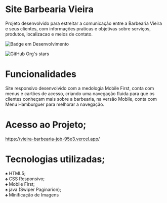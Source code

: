 # Site Barbearia Vieira

Projeto desenvolvido para estreitar a comunicação entre a Barbearia Vieira e seus clientes, 
com informações praticas e objetivas sobre serviços, produtos, localizacao  e meios de contato.

![Badge em Desenvolvimento](http://img.shields.io/static/v1?label=STATUS&message=EM%20DESENVOLVIMENTO&color=GREEN&style=for-the-badge)

![GitHub Org's stars](https://img.shields.io/github/stars/camilafernanda?style=social)

# Funcionalidades
Site responsivo desenvolvido com a medologia Mobile First, conta com menus e cartões de acesso, criando uma navegação fluida para que os
clientes conheçam mais sobre a barbearia, na versão Mobile, conta com Menu Hamburguer para melhorar a navegação. 

# Acesso ao Projeto;
https://vieira-barbearia-job-95e3.vercel.app/

# Tecnologias utilizadas;
:spades: HTML5;<br>
:spades: CSS Responsivo;<br>
:spades: Mobile First;<br>
:spades: java (Swiper Paginarion);<br>
:spades: Minificação de Imagens<br>
